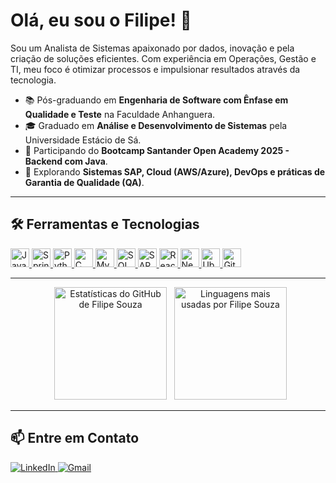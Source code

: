 # Olá, eu sou o Filipe! 👋

Sou um Analista de Sistemas apaixonado por dados, inovação e pela criação de soluções eficientes. Com experiência em Operações, Gestão e TI, meu foco é otimizar processos e impulsionar resultados através da tecnologia.

- 📚 Pós-graduando em **Engenharia de Software com Ênfase em Qualidade e Teste** na Faculdade Anhanguera.
- 🎓 Graduado em **Análise e Desenvolvimento de Sistemas** pela Universidade Estácio de Sá.
- 🚀 Participando do **Bootcamp Santander Open Academy 2025 - Backend com Java**.
- 🌱 Explorando **Sistemas SAP, Cloud (AWS/Azure), DevOps e práticas de Garantia de Qualidade (QA)**.

---

## 🛠️ Ferramentas e Tecnologias

<p align="left">
  <a href="https://www.java.com" target="_blank" rel="noreferrer">
    <img src="https://www.vectorlogo.zone/logos/java/java-icon.svg" alt="Java" height="30" title="Java"/>
  </a>
  <a href="https://spring.io/" target="_blank" rel="noreferrer">
    <img src="https://www.vectorlogo.zone/logos/springio/springio-icon.svg" alt="Spring" height="30" title="Spring"/>
  </a>
  <a href="https://www.python.org" target="_blank" rel="noreferrer">
    <img src="https://www.vectorlogo.zone/logos/python/python-icon.svg" alt="Python" height="30" title="Python"/>
  </a>
  <a href="https://www.cprogramming.com/" target="_blank" rel="noreferrer">
    <img src="https://cdn.jsdelivr.net/gh/devicons/devicon/icons/c/c-original.svg" alt="C" height="30" title="C"/>
  </a>
  <a href="https://www.mysql.com/" target="_blank" rel="noreferrer">
    <img src="https://www.vectorlogo.zone/logos/mysql/mysql-icon.svg" alt="MySQL" height="30" title="MySQL"/>
  </a>
  <a href="https://www.microsoft.com/sql-server" target="_blank" rel="noreferrer">
    <img src="https://cdn.jsdelivr.net/gh/devicons/devicon/icons/microsoftsqlserver/microsoftsqlserver-plain.svg" alt="SQL Server" height="30" title="SQL Server"/>
  </a>
  <a href="https://www.sap.com" target="_blank" rel="noreferrer">
    <img src="https://www.vectorlogo.zone/logos/sap/sap-icon.svg" alt="SAP" height="30" title="SAP"/>
  </a>
  <a href="https://reactjs.org/" target="_blank" rel="noreferrer">
    <img src="https://www.vectorlogo.zone/logos/reactjs/reactjs-icon.svg" alt="React" height="30" title="React"/>
  </a>
  <a href="https://nextjs.org/" target="_blank" rel="noreferrer">
    <img src="https://www.vectorlogo.zone/logos/nextjs/nextjs-icon.svg" alt="Next.js" height="30" title="Next.js"/>
  </a>
  <a href="https://ubuntu.com/" target="_blank" rel="noreferrer">
    <img src="https://www.vectorlogo.zone/logos/ubuntu/ubuntu-icon.svg" alt="Ubuntu" height="30" title="Ubuntu"/>
  </a>
  <a href="https://git-scm.com/" target="_blank" rel="noreferrer">
    <img src="https://www.vectorlogo.zone/logos/git-scm/git-scm-icon.svg" alt="Git" height="30" title="Git"/>
  </a>
</p>

---

<div align="center">
  <img height="180em" src="https://github-readme-stats.vercel.app/api?username=devfilipesouza&show_icons=true&hide_border=true&include_all_commits=true&count_private=true&theme=default" alt="Estatísticas do GitHub de Filipe Souza"/>
  <img height="180em" src="https://github-readme-stats.vercel.app/api/top-langs/?username=devfilipesouza&layout=compact&langs_count=8&hide_border=true&theme=default" alt="Linguagens mais usadas por Filipe Souza"/>
</div>

---

## 📫 Entre em Contato

<p align="left">
  <a href="https://www.linkedin.com/in/filipe-souza-925077234/" target="_blank">
    <img src="https://img.shields.io/badge/-LinkedIn-%230077B5?style=for-the-badge&logo=linkedin&logoColor=white" alt="LinkedIn">
  </a>
  <a href="mailto:filipe.svito@gmail.com">
    <img src="https://img.shields.io/badge/Gmail-D14836?style=for-the-badge&logo=gmail&logoColor=white" alt="Gmail">
  </a>
</p>
